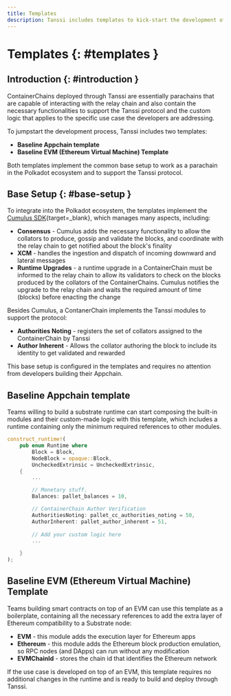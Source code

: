 ```yaml
---
title: Templates
description: Tanssi includes templates to kick-start the development of an Appchain, one for a Substrate-oriented runtime and another featuring full EVM (Ethereum) support.
---
```


# Templates {: #templates } 

## Introduction {: #introduction }

ContainerChains deployed through Tanssi are essentially parachains that are capable of interacting with the relay chain and also contain the necessary functionalities to support the Tanssi protocol and the custom logic that applies to the specific use case the developers are addressing.

To jumpstart the development process, Tanssi includes two templates:

- **Baseline Appchain template**
- **Baseline EVM (Ethereum Virtual Machine) Template**

Both templates implement the common base setup to work as a parachain in the Polkadot ecosystem and to support the Tanssi protocol.

## Base Setup {: #base-setup }

To integrate into the Polkadot ecosystem, the templates implement the [Cumulus SDK](https://github.com/paritytech/cumulus){target=_blank}, which manages many aspects, including: 

- **Consensus** - Cumulus adds the necessary functionality to allow the collators to produce, gossip and validate the blocks, and coordinate with the relay chain to get notified about the block's finality 
- **XCM** - handles the ingestion and dispatch of incoming downward and lateral messages
- **Runtime Upgrades** - a runtime upgrade in a ContainerChain must be informed to the relay chain to allow its validators to check on the blocks produced by the collators of the ContainerChains. Cumulus notifies the upgrade to the relay chain and waits the required amount of time (blocks) before enacting the change

Besides Cumulus, a ContanerChain implements the Tanssi modules to support the protocol:

- **Authorities Noting** - registers the set of collators assigned to the ContainerChain by Tanssi
- **Author Inherent** - Allows the collator authoring the block to include its identity to get validated and rewarded

This base setup is configured in the templates and requires no attention from developers building their Appchain.

## Baseline Appchain template

Teams willing to build a substrate runtime can start composing the built-in modules and their custom-made logic with this template, which includes a runtime containing only the minimum required references to other modules.

```rust
construct_runtime!(
    pub enum Runtime where
        Block = Block,
        NodeBlock = opaque::Block,
        UncheckedExtrinsic = UncheckedExtrinsic,
    {
        ...

        // Monetary stuff.
        Balances: pallet_balances = 10,

        // ContainerChain Author Verification
        AuthoritiesNoting: pallet_cc_authorities_noting = 50,
        AuthorInherent: pallet_author_inherent = 51,
        
        // Add your custom logic here
        ...

    }
);
```

## Baseline EVM (Ethereum Virtual Machine) Template

Teams building smart contracts on top of an EVM can use this template as a boilerplate, containing all the necessary references to add the extra layer of Ethereum compatibility to a Substrate node: 

- **EVM** - this module adds the execution layer for Ethereum apps
- **Ethereum** - this module adds the Ethereum block production emulation, so RPC nodes (and DApps) can run without any modification
- **EVMChainId** - stores the chain id that identifies the Ethereum network

If the use case is developed on top of an EVM, this template requires no additional changes in the runtime and is ready to build and deploy through Tanssi.
